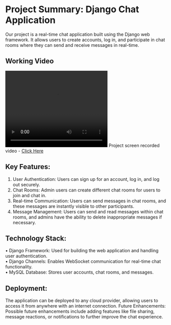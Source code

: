 # Project Summary: Django Chat Application
Our project is a real-time chat application built using the Django web framework. It allows users to create accounts, log in, and participate in chat rooms where they can send and receive messages in real-time.

## Working Video

<video width="320" height="240" controls>
  <source src="Chatroom working.mp4" type="video/mp4">
</video>
Project screen recorded video - 
<a href="https://screenrec.com/share/SuWgfNE05G">Click Here</a>

## Key Features:
1.  User Authentication: Users can sign up for an account, log in, and log out securely.
2.	Chat Rooms: Admin users can create different chat rooms for users to join and chat in.
3.	Real-time Communication: Users can send messages in chat rooms, and these messages are instantly visible to other participants.
4.	Message Management: Users can send and read messages within chat rooms, and admins have the ability to delete inappropriate messages if necessary.
## Technology Stack:
•	Django Framework: Used for building the web application and handling user authentication.<br>
•	Django Channels: Enables WebSocket communication for real-time chat functionality.<br>
•	MySQL Database: Stores user accounts, chat rooms, and messages.<br>
## Deployment:
The application can be deployed to any cloud provider, allowing users to access it from anywhere with an internet connection.
Future Enhancements:
Possible future enhancements include adding features like file sharing, message reactions, or notifications to further improve the chat experience.

